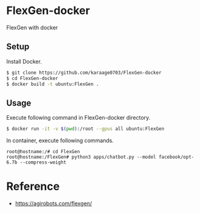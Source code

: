 # FlexGen-docker
FlexGen with docker


## Setup
Install Docker.

```sh
$ git clone https://github.com/karaage0703/FlexGen-docker
$ cd FlexGen-docker
$ docker build -t ubuntu:FlexGen .
```

## Usage
Execute following command in FlexGen-docker directory.

```sh
$ docker run -it -v $(pwd):/root --gpus all ubuntu:FlexGen
```

In container, execute following commands.

```
root@hostname:/# cd FlexGen
root@hostname:/FlexGen# python3 apps/chatbot.py --model facebook/opt-6.7b --compress-weight
```

# Reference
- https://agirobots.com/flexgen/
